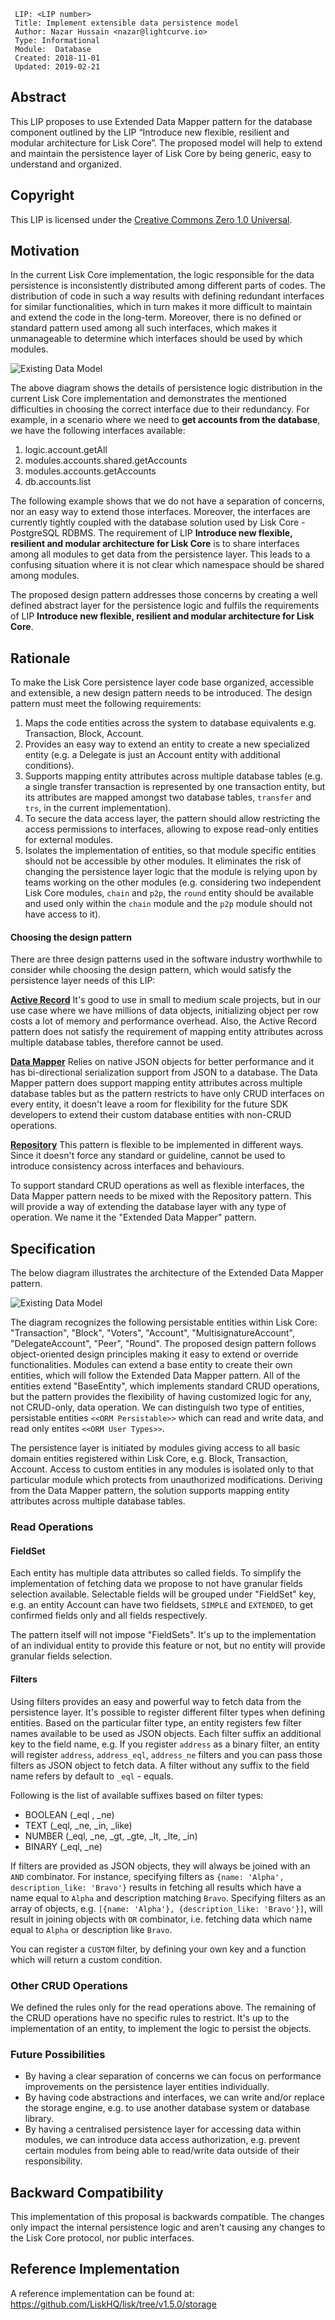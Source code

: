 ```
 LIP: <LIP number>
 Title: Implement extensible data persistence model
 Author: Nazar Hussain <nazar@lightcurve.io>
 Type: Informational
 Module:  Database
 Created: 2018-11-01
 Updated: 2019-02-21
```

## Abstract

This LIP proposes to use Extended Data Mapper pattern for the database component outlined by the LIP “Introduce new flexible, resilient and modular architecture for Lisk Core”. The proposed model will help to extend and maintain the persistence layer of Lisk Core by being generic, easy to understand and organized.

## Copyright

This LIP is licensed under the [Creative Commons Zero 1.0 Universal](https://creativecommons.org/publicdomain/zero/1.0/).

## Motivation

In the current Lisk Core implementation, the logic responsible for the data persistence is inconsistently distributed among different parts of codes. The distribution of code in such a way results with defining redundant interfaces for similar functionalities, which in turn makes it more difficult to maintain and extend the code in the long-term. Moreover, there is no defined or standard pattern used among all such interfaces, which makes it unmanageable to determine which interfaces should be used by which modules.

![Existing Data Model](lip-implement_extensible_data_persistence_model/existing_data_layer.png)

The above diagram shows the details of persistence logic distribution in the current Lisk Core implementation and demonstrates the mentioned difficulties in choosing the correct interface due to their redundancy. For example, in a scenario where we need to **get accounts from the database**, we have the following interfaces available:

1. logic.account.getAll
2. modules.accounts.shared.getAccounts
3. modules.accounts.getAccounts
4. db.accounts.list

The following example shows that we do not have a separation of concerns, nor an easy way to extend those interfaces. Moreover, the interfaces are currently tightly coupled with the database solution used by Lisk Core - PostgreSQL RDBMS. The requirement of LIP **Introduce new flexible, resilient and modular architecture for Lisk Core** is to share interfaces among all modules to get data from the persistence layer. This leads to a confusing situation where it is not clear which namespace should be shared among modules.

The proposed design pattern addresses those concerns by creating a well defined abstract layer for the persistence logic and fulfils the requirements of LIP **Introduce new flexible, resilient and modular architecture for Lisk Core**.

## Rationale

To make the Lisk Core persistence layer code base organized, accessible and extensible, a new design pattern needs to be introduced. The design pattern must meet the following requirements:

1. Maps the code entities across the system to database equivalents e.g. Transaction, Block, Account.
2. Provides an easy way to extend an entity to create a new specialized entity (e.g. a Delegate is just an Account entity with additional conditions).
3. Supports mapping entity attributes across multiple database tables (e.g. a single transfer transaction is represented by one transaction entity, but its attributes are mapped amongst two database tables, `transfer` and `trs`, in the current implementation).
4. To secure the data access layer, the pattern should allow restricting the access permissions to interfaces, allowing to expose read-only entities for external modules.
5. Isolates the implementation of entities, so that module specific entities should not be accessible by other modules. It eliminates the risk of changing the persistence layer logic that the module is relying upon by teams working on the other modules (e.g. considering two independent Lisk Core modules, `chain` and `p2p`, the `round` entity should be available and used only within the `chain` module and the `p2p` module should not have access to it).

#### Choosing the design pattern

There are three design patterns used in the software industry worthwhile to consider while choosing the design pattern, which would satisfy the persistence layer needs of this LIP:

**[Active Record](https://www.martinfowler.com/eaaCatalog/activeRecord.html)**
It's good to use in small to medium scale projects, but in our use case where we have millions of data objects, initializing object per row costs a lot of memory and performance overhead. Also, the Active Record pattern does not satisfy the requirement of mapping entity attributes across multiple database tables, therefore cannot be used.

**[Data Mapper](https://martinfowler.com/eaaCatalog/dataMapper.html)**
Relies on native JSON objects for better performance and it has bi-directional serialization support from JSON to a database. The Data Mapper pattern does support mapping entity attributes across multiple database tables but as the pattern restricts to have only CRUD interfaces on every entity, it doesn't leave a room for flexibility for the future SDK developers to extend their custom database entities with non-CRUD operations.

**[Repository](https://martinfowler.com/eaaCatalog/repository.html)**
This pattern is flexible to be implemented in different ways. Since it doesn't force any standard or guideline, cannot be used to introduce consistency across interfaces and behaviours.

To support standard CRUD operations as well as flexible interfaces, the Data Mapper pattern needs to be mixed with the Repository pattern. This will provide a way of extending the database layer with any type of operation. We name it the "Extended Data Mapper" pattern.

## Specification

The below diagram illustrates the architecture of the Extended Data Mapper pattern.

![Existing Data Model](lip-implement_extensible_data_persistence_model/new_data_model.png)

The diagram recognizes the following persistable entities within Lisk Core: "Transaction", "Block", "Voters", "Account", "MultisignatureAccount", "DelegateAccount", "Peer", "Round". The proposed design pattern follows object-oriented design principles making it easy to extend or override functionalities. Modules can extend a base entity to create their own entities, which will follow the Extended Data Mapper pattern. All of the entities extend "BaseEntity", which implements standard CRUD operations, but the pattern provides the flexibility of having customized logic for any, not CRUD-only, data operation. We can distinguish two type of entities, persistable entities `<<ORM Persistable>>` which can read and write data, and read only entites `<<ORM User Types>>`.

The persistence layer is initiated by modules giving access to all basic domain entities registered within Lisk Core, e.g. Block, Transaction, Account. Access to custom entities in any modules is isolated only to that particular module which protects from unauthorized modifications. Deriving from the Data Mapper pattern, the solution supports mapping entity attributes across multiple database tables.

### Read Operations

#### FieldSet

Each entity has multiple data attributes so called fields. To simplify the implementation of fetching data we propose to not have granular fields selection available. Selectable fields will be grouped under "FieldSet" key, e.g. an entity Account can have two fieldsets, `SIMPLE` and `EXTENDED`, to get confirmed fields only and all fields respectively.

The pattern itself will not impose "FieldSets". It's up to the implementation of an individual entity to provide this feature or not, but no entity will provide granular fields selection.

#### Filters

Using filters provides an easy and powerful way to fetch data from the persistence layer. It's possible to register different filter types when defining entities. Based on the particular filter type, an entity registers few filter names available to be used as JSON objects. Each filter suffix an additional key to the field name, e.g. If you register `address` as a binary filter, an entity will register `address`, `address_eql`, `address_ne` filters and you can pass those filters as JSON object to fetch data. A filter without any suffix to the field name refers by default to `_eql` - equals.

Following is the list of available suffixes based on filter types:

* BOOLEAN (\_eql , \_ne)
* TEXT (\_eql, \_ne, \_in, \_like)
* NUMBER (\_eql, \_ne, \_gt, \_gte, \_lt, \_lte, \_in)
* BINARY (\_eql, \_ne)

If filters are provided as JSON objects, they will always be joined with an `AND` combinator. For instance, specifying filters as `{name: 'Alpha', description_like: 'Bravo'}` results in fetching all results which have a name equal to `Alpha` and description matching `Bravo`. Specifying filters as an array of objects, e.g. `[{name: 'Alpha'}, {description_like: 'Bravo'}]`, will result in joining objects with `OR` combinator, i.e. fetching data which name equal to `Alpha` or description like `Bravo`.

You can register a `CUSTOM` filter, by defining your own key and a function which will return a custom condition.

### Other CRUD Operations

We defined the rules only for the read operations above. The remaining of the CRUD operations have no specific rules to restrict. It's up to the implementation of an entity, to implement the logic to persist the objects.

### Future Possibilities

* By having a clear separation of concerns we can focus on performance improvements on the persistence layer entities individually.
* By having code abstractions and interfaces, we can write and/or replace the storage engine, e.g. to use another database system or database library.
* By having a centralised persistence layer for accessing data within modules, we can introduce data access authorization, e.g. prevent certain modules from being able to read/write data outside of their responsibility.

## Backward Compatibility

This implementation of this proposal is backwards compatible. The changes only impact the internal persistence logic and aren't causing any changes to the Lisk Core protocol, nor public interfaces.

## Reference Implementation

A reference implementation can be found at: https://github.com/LiskHQ/lisk/tree/v1.5.0/storage
